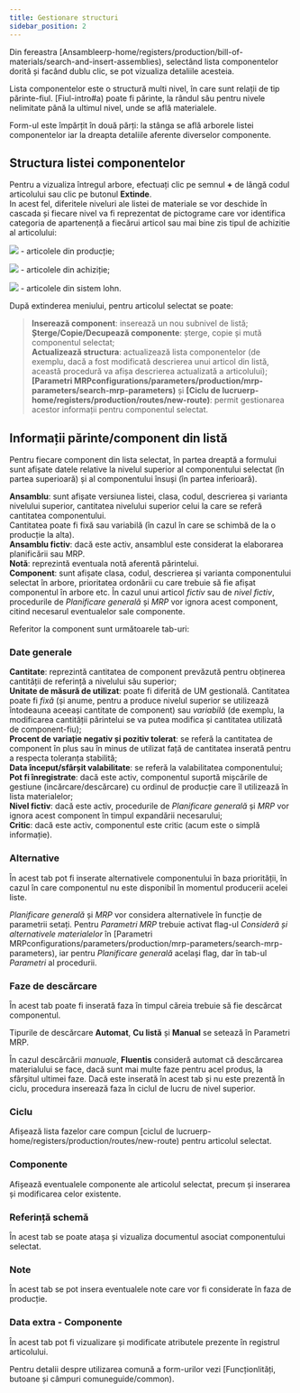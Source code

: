 ```yaml
---
title: Gestionare structuri
sidebar_position: 2
---
```


Din fereastra [Ansambleerp-home/registers/production/bill-of-materials/search-and-insert-assemblies), selectând lista componentelor dorită și facând dublu clic, se pot vizualiza detaliile acesteia.

Lista componentelor este o structură multi nivel, în care sunt relații de tip părinte-fiul. [Fiul-intro#a) poate fi părinte, la rândul său pentru nivele nelimitate până la ultimul nivel, unde se află materialele.

Form-ul este împărțit în două părți: la stânga se află arborele listei componentelor iar la dreapta detaliile aferente diverselor componente.


## Structura listei componentelor

Pentru a vizualiza întregul arbore, efectuați clic pe semnul **+** de lângă codul articolului sau clic pe butonul **Extinde**.  
In acest fel, diferitele niveluri ale listei de materiale se vor deschide în cascada și fiecare nivel va fi reprezentat de pictograme care vor identifica categoria de apartenență a fiecărui articol sau mai bine zis tipul de achizitie al articolului:  

![](/img/it-it/erp-home/registers/production/bill-of-materials/assemblies/structure-management/image02.png) - articolele din producție;  

![](/img/it-it/erp-home/registers/production/bill-of-materials/assemblies/structure-management/image03.png) - articolele din achiziție;  

![](/img/it-it/erp-home/registers/production/bill-of-materials/assemblies/structure-management/image04.png) - articolele din sistem lohn.  

După extinderea meniului, pentru articolul selectat se poate:

> **Inserează component**: inserează un nou subnivel de listă;  
> **Șterge/Copie/Decupează componente**: șterge, copie și mută componentul selectat;  
> **Actualizează structura**: actualizează lista componentelor (de exemplu, dacă a fost modificată descrierea unui articol din listă, această procedură va afișa descrierea actualizată a articolului);  
> **[Parametri MRPconfigurations/parameters/production/mrp-parameters/search-mrp-parameters)** și **[Ciclu de lucruerp-home/registers/production/routes/new-route)**: permit gestionarea acestor informații pentru componentul selectat. 

## Informații părinte/component din listă

Pentru fiecare component din lista selectat, în partea dreaptă a formului sunt afișate datele relative la nivelul superior al componentului selectat (în partea superioară) și al componentului însuși (în partea inferioară).

**Ansamblu**: sunt afișate versiunea listei, clasa, codul, descrierea și varianta nivelului superior, cantitatea nivelului superior celui la care se referă cantitatea componentului.  
Cantitatea poate fi fixă sau variabilă (în cazul în care se schimbă de la o producție la alta).  
**Ansamblu fictiv**: dacă este activ, ansamblul este considerat la elaborarea planificării sau MRP.  
**Notă**: reprezintă eventuala notă aferentă părintelui.  
**Component**: sunt afișate clasa, codul, descrierea și varianta componentului selectat în arbore, prioritatea ordonării cu care trebuie să fie afișat componentul în arbore etc. 
În cazul unui articol *fictiv* sau de *nivel fictiv*, procedurile de *Planificare generală* și *MRP* vor ignora acest component, citind necesarul eventualelor sale componente.

Referitor la component sunt următoarele tab-uri:

### Date generale   

**Cantitate**: reprezintă cantitatea de component prevăzută pentru obținerea cantității de referință a nivelului său superior;   
**Unitate de măsură de utilizat**: poate fi diferită de UM gestională. Cantitatea poate fi *fixă* (și anume, pentru a produce nivelul superior se utilizează întodeauna aceeași cantitate de component) sau *variabilă* (de exemplu, la modificarea cantității părintelui se va putea modifica și cantitatea utilizată de component-fiu);  
**Procent de variație negativ și pozitiv tolerat**: se referă la cantitatea de component în plus sau în minus de utilizat față de cantitatea inserată pentru a respecta toleranța stabilită;  
**Data început/sfârșit valabilitate**: se referă la valabilitatea componentului;  
**Pot fi înregistrate**: dacă este activ, componentul suportă mișcările de gestiune (incărcare/descărcare) cu ordinul de producție care îl utilizează în lista materialelor;  
**Nivel fictiv**: dacă este activ, procedurile de *Planificare generală* și *MRP* vor ignora acest component în timpul expandării necesarului;  
**Critic**: dacă este activ, componentul este critic (acum este o simplă informație).

### Alternative

În acest tab pot fi inserate alternativele componentului în baza priorității, în cazul în care componentul nu este disponibil în momentul producerii acelei liste.

*Planificare generală* și *MRP* vor considera alternativele în funcție de parametrii setați. Pentru *Parametri MRP* trebuie activat flag-ul *Consideră și alternativele materialelor* în [Parametri MRPconfigurations/parameters/production/mrp-parameters/search-mrp-parameters), iar pentru *Planificare generală* același flag, dar în tab-ul *Parametri* al procedurii.

### Faze de descărcare

În acest tab poate fi inserată faza în timpul căreia trebuie să fie descărcat componentul.

Tipurile de descărcare **Automat**, **Cu listă** și **Manual** se setează în Parametri MRP.

În cazul descărcării *manuale*, **Fluentis** consideră automat că descărcarea materialului se face, dacă sunt mai multe faze pentru acel produs, la sfârșitul ultimei faze. Dacă este inserată în acest tab și nu este prezentă în ciclu, procedura inserează faza în ciclul de lucru de nivel superior.

### Ciclu

Afișează lista fazelor care compun [ciclul de lucruerp-home/registers/production/routes/new-route) pentru articolul selectat.

### Componente

Afișează eventualele componente ale articolul selectat, precum și inserarea și modificarea celor existente.

### Referință schemă

În acest tab se poate atașa și vizualiza documentul asociat componentului selectat.

### Note

În acest tab se pot insera eventualele note care vor fi considerate în faza de producție.

### Data extra - Componente

În acest tab pot fi vizualizare și modificate atributele prezente în registrul articolului.

Pentru detalii despre utilizarea comună a form-urilor vezi [Funcționlități, butoane și câmpuri comuneguide/common).